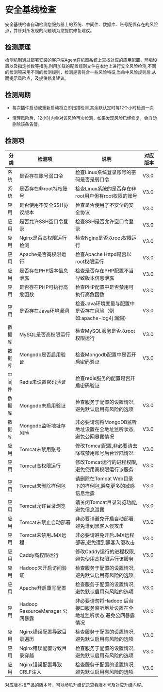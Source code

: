 

# 安全基线检查

安全基线检查自动检测您服务器上的系统、中间件、数据库、账号配置存在的风险点，并针对所发现的问题项为您提供修复建议。

## 检测原理

检测机制通过部署安装的客户端Agent在机器系统上查找对应的应用配置、环境设置以及指定参数等措施,利用加载的配置规则文件在本地上进行安全风险检测,不同的检测项采用不同的检测规则，检测是否符合一些风险特征,当命中风险规则后,从而提示风险点，及提供修复建议。

## 检测周期

- 每次插件启动或重新启动将立即扫描检测,其余默认定时每12个小时检测一次

- 清理风险后，12小时内会对该风险再次检测，如果发现风险已经修复，会自动删除该条告警。

## 检测项

| 分类  | 检测项            | 说明                               | 对应版本 |
| --- | -------------- | -------------------------------- | ---- |
| 系统  | 是否存在账号弱口令      | 检查Linux系统登录账号的密码是否是弱口令           | V3.0 |
| 系统  | 是否存在非root特权账号  | 检查Linux系统的是否存在非root用户但有root权限的账号 | V3.0 |
| 应用  | 是否使用不安全SSH协议版本 | 检查是否使用了不安全的安全协议                  | V3.0 |
| 应用  | 是否允许SSH空口令登录   | 检查SSH是否允许空口令登录                   | V3.0 |
| 应用  | Nginx是否高权限运行检测 | 检查Nginx是否以root权限运行               | V3.0 |
| 应用  | Apache是否高权限运行  | 检查Apache Httpd是否以root权限运行        | V3.0 |
| 应用  | 是否存在PHP版本信息泄露  | 检查是否存在PHP配置不当导致版本信息泄露            | V3.0 |
| 应用  | 是否存在PHP可执行高危函数 | 检查PHP配置中是否禁用可执行高危函数              | V3.0 |
| 应用  | 是否存在Java环境漏洞 | 检查Java环境变量与配置中是否存在风险（例如:apache-log4j 漏洞）              | V3.0 |
| 数据库 | MySQL是否高权限运行   | 检查MySQL服务是否以root权限运行             | V3.0 |
| 数据库 | Mongodb是否启用验证  | 检查Mongodb配置中是否开启密码验证             | V3.0 |
| 中间件 |	Redis未设置密码验证 |  检查redis服务的配置是否开启密码验证
| 数据库 |	Mongodb未启用验证   |   检查服务于配置的设置情况,避免默认启用有风险的选项 | V3.0 |
| 数据库 |	Mongodb监听地址存风险 |   非必要请勿将MongoDB监听地址设置在全地址监听状态,避免公网暴露情况 | V3.0 |
| 应用   |	Tomcat未禁用账号    |   修改Tomcat配置,非必要请去除或禁用账号后台登陆情况 | V3.0 |
| 应用   |	Tomcat高权限运行    |   修改Tomcat运行的进程权限,避免使用高权限运行该服务 | V3.0 |
| 应用   |	Tomcat未删除样例包  |   请删除在Tomcat Web目录下的样例包,避免更多的敏感信息泄露 | V3.0 |
| 应用   |	Tomcat允许目录浏览  |   请关闭Tomcat目录浏览功能,避免信息泄露 | V3.0 |
| 应用   |	Tomcat未禁止自动部署|   非必要请避免开启自动部署,避免遭到黑客入侵攻击 | V3.0 |
| 应用   |	Tomcat未禁用JMX远程 |   非必要请避免开启JMX远程部署,避免遭到黑客入侵攻击 | V3.0 |
| 应用   |	Caddy高权限运行      |   修改Caddy运行的进程权限,避免使用高权限运行该服务 | V3.0 |
| 应用   |	Hadoop未开启访问验证  |   检查服务于配置的设置情况,避免默认启用有风险的选项 | V3.0 |
| 应用   |	Apache开启重写配置    |   检查服务于配置的设置情况,避免默认启用有风险的选项 | V3.0 |
| 应用   |	Hadoop ResourceManager 公网暴露 |   非必要请勿将Hadoop 后台接口服务监听地址设置在全地址监听状态,避免公网暴露情况 | V3.0 |
| 应用   |	Nginx错误配置导致目录遍历 |   检查服务于配置的设置情况,避免默认启用有风险的选项 | V3.0 |
| 应用   |	Nginx错误配置导致目录穿越 |   检查服务于配置的设置情况,避免默认启用有风险的选项 | V3.0 |
| 应用   |	Nginx错误配置导致CRLF注入 |   检查服务于配置的设置情况,避免默认启用有风险的选项 | V3.0 |


<wrap em>对应版本指产品的版本号，可以参见升级记录查看版本号及对应升级内容。</wrap>
